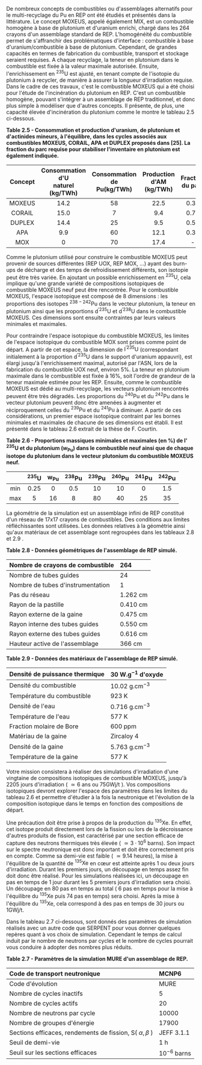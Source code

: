 De nombreux concepts de combustibles ou d'assemblages alternatifs pour le multi-recyclage du Pu en REP ont été étudiés et présentés dans la littérature. Le concept MOXEUS, appelé également MIX, est un combustible homogène à base de plutonium et d'uranium enrichi, chargé dans les 264 crayons d'un assemblage standard de REP. L'homogénéité du combustible permet de s'affranchir des problématiques d'interface : combustible à base d'uranium/combustible à base de plutonium. Cependant, de grandes capacités en termes de fabrication du combustible, transport et stockage seraient requises. A chaque recyclage, la teneur en plutonium dans le combustible est fixée à la valeur maximale autorisée. Ensuite, l'enrichissement en ${ }^{235} \mathrm{U}$ est ajusté, en tenant compte de l'isotopie du plutonium à recycler, de manière à assurer la longueur d'irradiation requise. Dans le cadre de ces travaux, c'est le combustible MOXEUS qui a été choisi pour l'étude de l'incinération du plutonium en REP. C'est un combustible homogène, pouvant s'intégrer à un assemblage de REP traditionnel, et donc plus simple à modéliser que d'autres concepts. Il présente, de plus, une capacité élevée d'incinération du plutonium comme le montre le tableau 2.5 ci-dessous.

**Table 2.5 - Consommation et production d'uranium, de plutonium et d'actinides mineurs, à l'équilibre, dans les cycles associés aux combustibles MOXEUS, CORAIL, APA et DUPLEX proposés dans [25]. La fraction du parc requise pour stabiliser l'inventaire en plutonium est également indiquée.**

| Concept | Consommation d'U <br> naturel $(\mathrm{kg} / \mathrm{TWh})$ | Consommation <br> de $\mathrm{Pu}(\mathrm{kg} / \mathrm{TWh})$ | Production <br> d'AM $(\mathrm{kg} / \mathrm{TWh})$ | Fraction <br> du parc |
| :--: | :--: | :--: | :--: | :--: |
| MOXEUS | 14.2 | 58 | 22.5 | 0.31 |
| CORAIL | 15.0 | 7 | 9.4 | 0.79 |
| DUPLEX | 14.4 | 25 | 9.5 | 0.51 |
| APA | 9.9 | 60 | 12.1 | 0.30 |
| MOX | 0 | 70 | 17.4 | - |

Comme le plutonium utilisé pour construire le combustible MOXEUS peut provenir de sources différentes (REP UOX, REP MOX, ...) ayant des burn-ups de décharge et des temps de refroidissement différents, son isotopie peut être très variée. En ajoutant un possible enrichissement en ${ }^{235} \mathrm{U}$, cela implique qu'une grande variété de compositions isotopiques de combustible MOXEUS neuf peut être rencontrée. Pour le combustible MOXEUS, l'espace isotopique est composé de 8 dimensions : les proportions des isotopes ${ }^{238-242} \mathrm{Pu}$ dans le vecteur plutonium, la teneur en plutonium ainsi que les proportions $\mathrm{d}^{\prime 235} \mathrm{U}$ et $\mathrm{d}^{\prime 238} \mathrm{U}$ dans le combustible MOXEUS. Ces dimensions sont ensuite contraintes par leurs valeurs minimales et maximales.

Pour contraindre l'espace isotopique du combustible MOXEUS, les limites de l'espace isotopique du combustible MOX sont prises comme point de départ. A partir de cet espace, la dimension de $\mathrm{I}^{\prime 235} \mathrm{U}$ (correspondant initialement à la proportion $\mathrm{d}^{\prime 235} \mathrm{U}$ dans le support d'uranium appauvri), est élargi jusqu'à l'enrichissement maximal, autorisé par l'ASN, lors de la fabrication du combustible UOX neuf, environ 5\%. La teneur en plutonium maximale dans le combustible est fixée à $16 \%$, soit l'ordre de grandeur de la teneur maximale estimée pour les REP. Ensuite, comme le combustible MOXEUS est dédié au multi-recyclage, les vecteurs plutonium rencontrés peuvent être très dégradés. Les proportions du ${ }^{240} \mathrm{Pu}$ et du ${ }^{242} \mathrm{Pu}$ dans le vecteur plutonium peuvent donc être amenées à augmenter et réciproquement celles du ${ }^{239} \mathrm{Pu}$ et du ${ }^{241} \mathrm{Pu}$ à diminuer. A partir de ces considérations, un premier espace isotopique contraint par les bornes minimales et maximales de chacune de ses dimensions est établi. Il est présenté dans le tableau 2.6 extrait de la thèse de F. Courtin.

**Table 2.6 - Proportions massiques minimales et maximales (en \%) de l' ${ }^{235} \mathrm{U}$ et du plutonium $\left(w_{\mathrm{Pu}}\right)$ dans le combustible neuf ainsi que de chaque isotope du plutonium dans le vecteur plutonium du combustible MOXEUS neuf.**

|  | ${ }^{235} \mathrm{U}$ | $\mathrm{w}_{\mathrm{Pu}}$ | ${ }^{238} \mathrm{Pu}$ | ${ }^{239} \mathrm{Pu}$ | ${ }^{240} \mathrm{Pu}$ | ${ }^{241} \mathrm{Pu}$ | ${ }^{242} \mathrm{Pu}$ |
| :--: | :--: | :--: | :--: | :--: | :--: | :--: | :--: |
| min | 0.25 | 0 | 0.5 | 10 | 10 | 0 | 1.5 |
| max | 5 | 16 | 8 | 80 | 40 | 25 | 35 |

La géométrie de la simulation est un assemblage infini de REP constitué d'un réseau de 17x17 crayons de combustibles. Des conditions aux limites réfléchissantes sont utilisées. Les données relatives à la géométrie ainsi qu'aux matériaux de cet assemblage sont regroupées dans les tableaux 2.8 et 2.9 .

**Table 2.8 - Données géométriques de l'assemblage de REP simulé.**

| Nombre de crayons de combustible | 264 |
| :-- | :-- |
| Nombre de tubes guides | 24 |
| Nombre de tubes d'instrumentation | 1 |
| Pas du réseau | 1.262 cm |
| Rayon de la pastille | 0.410 cm |
| Rayon externe de la gaine | 0.475 cm |
| Rayon interne des tubes guides | 0.550 cm |
| Rayon externe des tubes guides | 0.616 cm |
| Hauteur active de l'assemblage | 366 cm |

**Table 2.9 - Données des matériaux de l'assemblage de REP simulé.**

| Densité de puissance thermique | $30 \mathrm{~W} . \mathrm{g}^{-1}$ d'oxyde |
| :-- | :-- |
| Densité du combustible | $10.02 \mathrm{~g} . \mathrm{cm}^{-3}$ |
| Température du combustible | 923 K |
| Densité de l'eau | $0.716 \mathrm{~g} . \mathrm{cm}^{-3}$ |
| Température de l'eau | 577 K |
| Fraction molaire de Bore | 600 ppm |
| Matériau de la gaine | Zircaloy 4 |
| Densité de la gaine | $5.763 \mathrm{~g} . \mathrm{cm}^{-3}$ |
| Température de la gaine | 577 K |

Votre mission consistera à réaliser des simulations d'irradiation d'une vingtaine de compositions isotopiques de combustible MOXEUS, jusqu'à 2205 jours d'irradiation ( $\simeq 6$ ans ou $75 \mathrm{GWj} / \mathrm{t}$ ). Vos compositions isotopiques devront explorer l'espace des paramètres dans les limites du tableau 2.6 et permettre d'étudier à la fois la neutronique et l'évolution de la composition isotopique dans le temps en fonction des compositions de départ.

Une précaution doit être prise à propos de la production du ${ }^{135} \mathrm{Xe}$. En effet, cet isotope produit directement lors de la fission ou lors de la décroissance d'autres produits de fission, est caractérisé par une section efficace de capture des neutrons thermiques très élevée ( $\simeq 3 \cdot 10^{6}$ barns). Son impact sur le spectre neutronique est donc important et doit être correctement pris en compte. Comme sa demi-vie est faible ( $\simeq 9.14$ heures), la mise à l'équilibre de la quantité de ${ }^{135} \mathrm{Xe}$ en cœur est atteinte après 1 ou deux jours d'irradiation. Durant les premiers jours, un découpage en temps assez fin doit donc être réalisé. Pour les simulations réalisées ici, un découpage en pas en temps de 1 jour durant les 5 premiers jours d'irradiation sera choisi. Un découpage en 80 pas en temps au total ( 6 pas en temps pour la mise à l'équilibre du ${ }^{135} \mathrm{Xe}$ puis 74 pas en temps) sera choisi. Après la mise à l'équilibre du ${ }^{135} \mathrm{Xe}$, cela correspond à des pas en temps de 30 jours ou $1 \mathrm{GWj} / \mathrm{t}$.

Dans le tableau 2.7 ci-dessous, sont donnés des paramètres de simulation réalisés avec un autre code que SERPENT pour vous donner quelques repères quant à vos choix de simulation. Cependant le temps de calcul induit par le nombre de neutrons par cycles et le nombre de cycles pourrait vous conduire à adopter des nombres plus réduits.

**Table 2.7 - Paramètres de la simulation MURE d'un assemblage de REP.**

| Code de transport neutronique | MCNP6 |
| :-- | :-- |
| Code d'évolution | MURE |
| Nombre de cycles inactifs | 5 |
| Nombre de cycles actifs | 20 |
| Nombre de neutrons par cycle | 10000 |
| Nombre de groupes d'énergie | 17900 |
| Sections efficaces, rendements de fission, S( $\alpha, \beta$ ) | JEFF 3.1.1 |
| Seuil de demi-vie | 1 h |
| Seuil sur les sections efficaces | $10^{-6}$ barns |